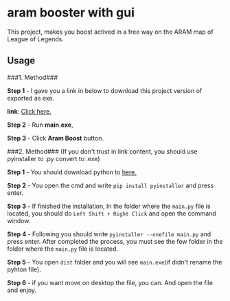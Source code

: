 # aram booster with gui

This project, makes you boost actived in a free way on the ARAM map of League of Legends.

## Usage

###1. Method###

**Step 1** - I gave you a link in below to download this project version of exported as exe.

**link**: [Click here.](https:://www.shorturl.at/grxBR/)

**Step 2** - Run **main.exe**,

**Step 3** - Click **Aram Boost** button.

###2. Method### (If you don't trust in link content, you should use pyinstaller to .py convert to .exe)

**Step 1** - You should download python to [here.](https://www.python.org/downloads/)

**Step 2** - You open the cmd and write ```pip install pyinstaller``` and press enter.

**Step 3** - If finished the installation, In the folder where the ```main.py``` file is located, you should do ```Left Shift + Right Click``` and open the command window.

**Step 4** - Following you should write ```pyinstaller --onefile main.py``` and press enter. After completed the process, you must see the few folder in the folder where the ```main.py``` file is located.

**Step 5** - You open ```dist``` folder and you will see ```main.exe```(if didn't rename the pyhton file).

**Step 6** - if you want move on desktop the file, you can. And open the file and enjoy.
